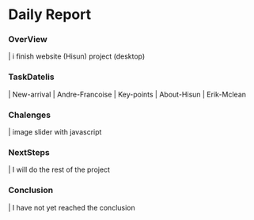 # Daily Report

### OverView

| i finish website (Hisun) project (desktop)

### TaskDatelis

| New-arrival
| Andre-Francoise
| Key-points
| About-Hisun
| Erik-Mclean

### Chalenges 

| image slider with javascript

### NextSteps

| I will do the rest of the project

### Conclusion
| I have not yet reached the conclusion
